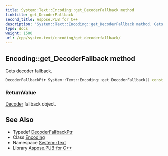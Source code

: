 ```yaml
---
title: System::Text::Encoding::get_DecoderFallback method
linktitle: get_DecoderFallback
second_title: Aspose.PUB for C++
description: 'System::Text::Encoding::get_DecoderFallback method. Gets decoder fallback in C++.'
type: docs
weight: 1500
url: /cpp/system.text/encoding/get_decoderfallback/
---
```

## Encoding::get_DecoderFallback method


Gets decoder fallback.

```cpp
DecoderFallbackPtr System::Text::Encoding::get_DecoderFallback() const
```


### ReturnValue

[Decoder](../../decoder/) fallback object.

## See Also

* Typedef [DecoderFallbackPtr](../../../system/decoderfallbackptr/)
* Class [Encoding](../)
* Namespace [System::Text](../../)
* Library [Aspose.PUB for C++](../../../)
